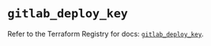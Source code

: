 # `gitlab_deploy_key`

Refer to the Terraform Registry for docs: [`gitlab_deploy_key`](https://registry.terraform.io/providers/gitlabhq/gitlab/17.5.0/docs/resources/deploy_key).
